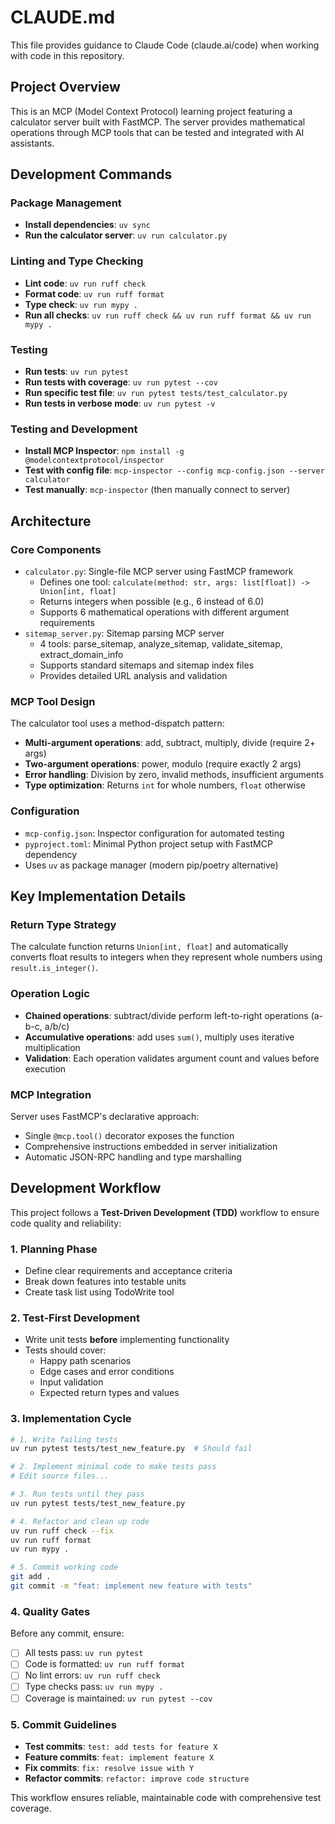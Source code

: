 # CLAUDE.md

This file provides guidance to Claude Code (claude.ai/code) when working with code in this repository.

## Project Overview

This is an MCP (Model Context Protocol) learning project featuring a calculator server built with FastMCP. The server provides mathematical operations through MCP tools that can be tested and integrated with AI assistants.

## Development Commands

### Package Management
- **Install dependencies**: `uv sync`
- **Run the calculator server**: `uv run calculator.py`

### Linting and Type Checking
- **Lint code**: `uv run ruff check`
- **Format code**: `uv run ruff format`
- **Type check**: `uv run mypy .`
- **Run all checks**: `uv run ruff check && uv run ruff format && uv run mypy .`

### Testing
- **Run tests**: `uv run pytest`
- **Run tests with coverage**: `uv run pytest --cov`
- **Run specific test file**: `uv run pytest tests/test_calculator.py`
- **Run tests in verbose mode**: `uv run pytest -v`

### Testing and Development
- **Install MCP Inspector**: `npm install -g @modelcontextprotocol/inspector`
- **Test with config file**: `mcp-inspector --config mcp-config.json --server calculator`
- **Test manually**: `mcp-inspector` (then manually connect to server)

## Architecture

### Core Components
- `calculator.py`: Single-file MCP server using FastMCP framework
  - Defines one tool: `calculate(method: str, args: list[float]) -> Union[int, float]`
  - Returns integers when possible (e.g., 6 instead of 6.0)
  - Supports 6 mathematical operations with different argument requirements
- `sitemap_server.py`: Sitemap parsing MCP server
  - 4 tools: parse_sitemap, analyze_sitemap, validate_sitemap, extract_domain_info
  - Supports standard sitemaps and sitemap index files
  - Provides detailed URL analysis and validation

### MCP Tool Design
The calculator tool uses a method-dispatch pattern:
- **Multi-argument operations**: add, subtract, multiply, divide (require 2+ args)
- **Two-argument operations**: power, modulo (require exactly 2 args)
- **Error handling**: Division by zero, invalid methods, insufficient arguments
- **Type optimization**: Returns `int` for whole numbers, `float` otherwise

### Configuration
- `mcp-config.json`: Inspector configuration for automated testing
- `pyproject.toml`: Minimal Python project setup with FastMCP dependency
- Uses `uv` as package manager (modern pip/poetry alternative)

## Key Implementation Details

### Return Type Strategy
The calculate function returns `Union[int, float]` and automatically converts float results to integers when they represent whole numbers using `result.is_integer()`.

### Operation Logic
- **Chained operations**: subtract/divide perform left-to-right operations (a-b-c, a/b/c)
- **Accumulative operations**: add uses `sum()`, multiply uses iterative multiplication
- **Validation**: Each operation validates argument count and values before execution

### MCP Integration
Server uses FastMCP's declarative approach:
- Single `@mcp.tool()` decorator exposes the function
- Comprehensive instructions embedded in server initialization
- Automatic JSON-RPC handling and type marshalling

## Development Workflow

This project follows a **Test-Driven Development (TDD)** workflow to ensure code quality and reliability:

### 1. Planning Phase
- Define clear requirements and acceptance criteria
- Break down features into testable units
- Create task list using TodoWrite tool

### 2. Test-First Development
- Write unit tests **before** implementing functionality
- Tests should cover:
  - Happy path scenarios
  - Edge cases and error conditions  
  - Input validation
  - Expected return types and values

### 3. Implementation Cycle
```bash
# 1. Write failing tests
uv run pytest tests/test_new_feature.py  # Should fail

# 2. Implement minimal code to make tests pass
# Edit source files...

# 3. Run tests until they pass
uv run pytest tests/test_new_feature.py

# 4. Refactor and clean up code
uv run ruff check --fix
uv run ruff format
uv run mypy .

# 5. Commit working code
git add .
git commit -m "feat: implement new feature with tests"
```

### 4. Quality Gates
Before any commit, ensure:
- [ ] All tests pass: `uv run pytest`
- [ ] Code is formatted: `uv run ruff format`
- [ ] No lint errors: `uv run ruff check`
- [ ] Type checks pass: `uv run mypy .`
- [ ] Coverage is maintained: `uv run pytest --cov`

### 5. Commit Guidelines
- **Test commits**: `test: add tests for feature X`
- **Feature commits**: `feat: implement feature X`
- **Fix commits**: `fix: resolve issue with Y`
- **Refactor commits**: `refactor: improve code structure`

This workflow ensures reliable, maintainable code with comprehensive test coverage.